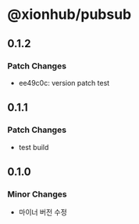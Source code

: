 # @xionhub/pubsub

## 0.1.2

### Patch Changes

- ee49c0c: version patch test

## 0.1.1

### Patch Changes

- test build

## 0.1.0

### Minor Changes

- 마이너 버전 수정
